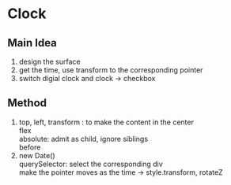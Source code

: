 # Clock
## Main Idea
1. design the surface
2. get the time, use transform to the corresponding pointer
3. switch digial clock and clock -> checkbox

## Method
1. top, left, transform : to make the content in the center \
 flex \
 absolute: admit as child, ignore siblings\
 before
2. new Date() \
querySelector: select the corresponding div \
make the pointer moves as the time -> style.transform, rotateZ
